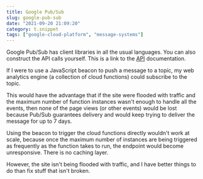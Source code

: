 ```yaml
---
title: Google Pub/Sub
slug: google-pub-sub
date: "2021-09-20 21:09:20"
category: t.snippet
tags: ["google-cloud-platform", "message-systems"]
---
```


Google Pub/Sub has client libraries in all the usual languages. You can also
construct the API calls yourself. This is a link to the
[API](https://cloud.google.com/pubsub/docs/reference/rest/v1/projects.topics/publish)
documentation.

If I were to use a JavaScript beacon to push a message to a topic, my web
analytics engine (a collection of cloud functions) could subscribe to the topic.

This would have the advantage that if the site were flooded with traffic and the
maximum number of function instances wasn't enough to handle all the events, then
none of the page views (or other events) would be lost because Pub/Sub guarantees
delivery and would keep trying to deliver the message for up to 7 days.

Using the beacon to trigger the cloud functions directly wouldn't work at scale,
because once the maximum number of instances are being triggered as frequently
as the function takes to run, the endpoint would become unresponsive. There is
no caching layer.

However, the site isn't being flooded with traffic, and I have better things
to do than fix stuff that isn't broken.
